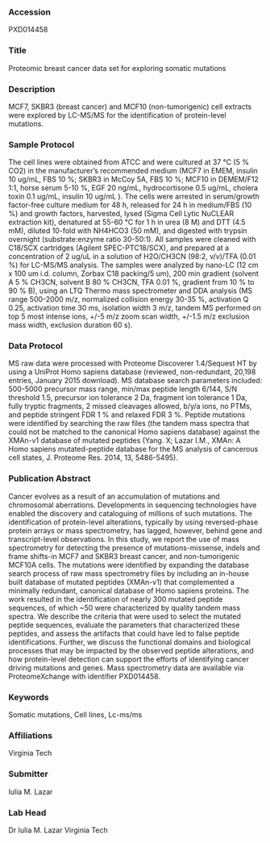 ### Accession
PXD014458

### Title
Proteomic breast cancer data set for exploring somatic mutations

### Description
MCF7, SKBR3 (breast cancer) and MCF10 (non-tumorigenic) cell extracts were explored by LC-MS/MS for the identification of protein-level mutations.

### Sample Protocol
The cell lines were obtained from ATCC and were cultured at 37 °C (5 % CO2) in the manufacturer’s recommended medium (MCF7 in EMEM, insulin 10 ug/mL, FBS 10 %; SKBR3 in McCoy 5A, FBS 10 %; MCF10 in DEMEM/F12 1:1, horse serum 5-10 %, EGF 20 ng/mL, hydrocortisone 0.5 ug/mL, cholera toxin 0.1 ug/mL, insulin 10 ug/mL ). The cells were arrested in serum/growth factor-free culture medium for 48 h, released for 24 h in medium/FBS (10 %) and growth factors, harvested, lysed (Sigma Cell Lytic NuCLEAR extraction kit), denatured at 55-60 °C for 1 h in urea (8 M) and DTT (4.5 mM), diluted 10-fold with NH4HCO3 (50 mM), and digested with trypsin overnight (substrate:enzyme ratio 30-50:1). All samples were cleaned with C18/SCX cartridges (Agilent SPEC-PTC18/SCX), and prepared at a concentration of 2 ug/uL in a solution of H2O/CH3CN (98:2, v/v)/TFA (0.01 %) for LC-MS/MS analysis. The samples were analyzed by nano-LC (12 cm x 100 um i.d. column, Zorbax C18 packing/5 um), 200 min gradient (solvent A 5 % CH3CN, solvent B 80 % CH3CN, TFA 0.01 %, gradient from 10 % to 90 % B), using an LTQ Thermo mass spectrometer and DDA analysis (MS range 500-2000 m/z, normalized collision energy 30-35 %, activation Q 0.25, activation time 30 ms, isolation width 3 m/z, tandem MS performed on top 5 most intense ions, +/-5 m/z zoom scan width, +/-1.5 m/z exclusion mass width, exclusion duration 60 s).

### Data Protocol
MS raw data were processed with Proteome Discoverer 1.4/Sequest HT by using a UniProt Homo sapiens database (reviewed, non-redundant, 20,198 entries, January 2015 download). MS database search parameters included: 500-5000 precursor mass range, min/max peptide length 6/144, S/N threshold 1.5, precursor ion tolerance 2 Da, fragment ion tolerance 1 Da, fully tryptic fragments, 2 missed cleavages allowed, b/y/a ions, no PTMs, and peptide stringent FDR 1 % and relaxed FDR 3 %. Peptide mutations were identified by searching the raw files (the tandem mass spectra that could not be matched to the canonical Homo sapiens database) against the XMAn-v1 database of mutated peptides (Yang. X; Lazar I.M., XMAn: A Homo sapiens mutated-peptide database for the MS analysis of cancerous cell states, J. Proteome Res. 2014, 13, 5486-5495).

### Publication Abstract
Cancer evolves as a result of an accumulation of mutations and chromosomal aberrations. Developments in sequencing technologies have enabled the discovery and cataloguing of millions of such mutations. The identification of protein-level alterations, typically by using reversed-phase protein arrays or mass spectrometry, has lagged, however, behind gene and transcript-level observations. In this study, we report the use of mass spectrometry for detecting the presence of mutations-missense, indels and frame shifts-in MCF7 and SKBR3 breast cancer, and non-tumorigenic MCF10A cells. The mutations were identified by expanding the database search process of raw mass spectrometry files by including an in-house built database of mutated peptides (XMAn-v1) that complemented a minimally redundant, canonical database of Homo sapiens proteins. The work resulted in the identification of nearly 300 mutated peptide sequences, of which ~50 were characterized by quality tandem mass spectra. We describe the criteria that were used to select the mutated peptide sequences, evaluate the parameters that characterized these peptides, and assess the artifacts that could have led to false peptide identifications. Further, we discuss the functional domains and biological processes that may be impacted by the observed peptide alterations, and how protein-level detection can support the efforts of identifying cancer driving mutations and genes. Mass spectrometry data are available via ProteomeXchange with identifier PXD014458.

### Keywords
Somatic mutations, Cell lines, Lc-ms/ms

### Affiliations
Virginia Tech

### Submitter
Iulia M. Lazar

### Lab Head
Dr Iulia M. Lazar
Virginia Tech


